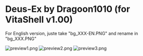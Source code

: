 # Deus-Ex by Dragoon1010 (for VitaShell v1.00)

For English version, juste take "bg_XXX-EN.PNG" and rename in "bg_XXX.PNG"

![preview1.png](https://github.com/Dragoon1010/vitashell-themes/blob/master/themes/Deus-Ex%5EDragoon1010/preview1.jpg)
![preview2.png](https://github.com/Dragoon1010/vitashell-themes/blob/master/themes/Deus-Ex%5EDragoon1010/preview2.jpg)
![preview3.png](https://github.com/Dragoon1010/vitashell-themes/blob/master/themes/Deus-Ex%5EDragoon1010/preview3.jpg)

